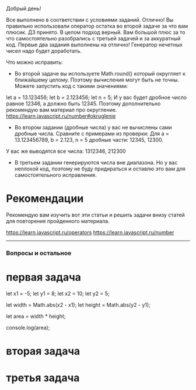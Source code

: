 Добрый день!

Все выполнено в соответствии с условиями заданий. Отлично! Вы правильно использовали оператор остатка во второй задаче за что вам плюсик. ДЗ принято.
В целом подход верный. Вам большой плюс за то что самостоятельно разобрались с третьей задачей и за аккуратный код.
Первые два задания выполнены на отлично! Генератор нечетных чисел надо будет доработать.


Что можно исправить:
- Во второй задаче вы используете Math.round() который округляет к ближайшему целому. Поэтому вычисления могут быть не точны. Можете запустить код с такими значениями:

let a = 13.123456;
let b = 2.123456;
let n = 5;
И у вас будет дробное число равное 12346, а должно быть 12345. Поэтому дополнительно рекомендую вам материал про округление.
https://learn.javascript.ru/number#okruglenie

- Во втором задании (дробные числа) у вас не вычислены сами дробные числа. Сравните с примерами из проверки:
Для a = 13.123456789, b = 2.123, n = 5 дробные части: 12345, 12300.

У вас же выводятся все числа: 1312346, 212300

- В третьем задании генерируются числа  вне диапазона. Но у вас неплохой код, поэтому не буду придираться и оставлю это вам для самостоятельного исправления.

# Рекомендации
Рекомендую вам изучить вот эти статьи и решить задачи внизу статей для повторения пройденного материала.

https://learn.javascript.ru/operators
https://learn.javascript.ru/number

------------------
### Вопросы и остальное

# первая задача
let x1 = -5;
let y1 = 8;
let x2 = 10;
let y2 = 5;

let width = Math.abs(x2 - x1);
let height = Math.abs(y2 - y1);

let area = width * height;

console.log(area);

# вторая задача


# третья задача
